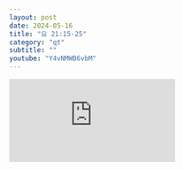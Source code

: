 ```yaml
---
layout: post
date: 2024-05-16
title: "요 21:15-25"
category: "qt"
subtitle: ""
youtube: "Y4vNMWB6vbM"
---
```


<div class="youtube margin-large">
    <iframe src="https://www.youtube.com/embed/Y4vNMWB6vbM" title="YouTube video player" frameborder="0" allow="accelerometer; autoplay; clipboard-write; encrypted-media; gyroscope; picture-in-picture; web-share" allowfullscreen></iframe>
</div>

